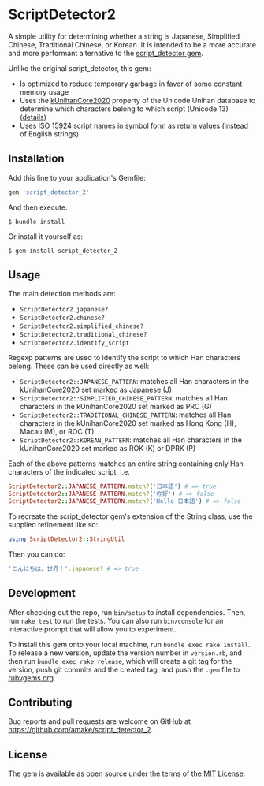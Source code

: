 # ScriptDetector2

A simple utility for determining whether a string is Japanese, Simplified
Chinese, Traditional Chinese, or Korean. It is intended to be a more accurate
and more performant alternative to the [script_detector
gem](https://rubygems.org/gems/script_detector).

Unlike the original script_detector, this gem:

- Is optimized to reduce temporary garbage in favor of some constant memory
  usage
- Uses the
  [kUnihanCore2020](https://www.unicode.org/reports/tr38/#kUnihanCore2020)
  property of the Unicode Unihan database to determine which characters belong
  to which script (Unicode 13)
  ([details](http://www.unicode.org/L2/L2019/19388-unihan-core-2020.pdf))
- Uses [ISO 15924 script names](https://en.wikipedia.org/wiki/ISO_15924) in
  symbol form as return values (instead of English strings)

## Installation

Add this line to your application's Gemfile:

```ruby
gem 'script_detector_2'
```

And then execute:

    $ bundle install

Or install it yourself as:

    $ gem install script_detector_2

## Usage

The main detection methods are:

- `ScriptDetector2.japanese?`
- `ScriptDetector2.chinese?`
- `ScriptDetector2.simplified_chinese?`
- `ScriptDetector2.traditional_chinese?`
- `ScriptDetector2.identify_script`

Regexp patterns are used to identify the script to which Han characters belong.
These can be used directly as well:

- `ScriptDetector2::JAPANESE_PATTERN`: matches all Han characters in the
  kUnihanCore2020 set marked as Japanese (J)
- `ScriptDetector2::SIMPLIFIED_CHINESE_PATTERN`: matches all Han characters in
  the kUnihanCore2020 set marked as PRC (G)
- `ScriptDetector2::TRADITIONAL_CHINESE_PATTERN`: matches all Han characters in
  the kUnihanCore2020 set marked as Hong Kong (H), Macau (M), or ROC (T)
- `ScriptDetector2::KOREAN_PATTERN`: matches all Han characters in the
  kUnihanCore2020 set marked as ROK (K) or DPRK (P)

Each of the above patterns matches an entire string containing only Han
characters of the indicated script, i.e.

```ruby
ScriptDetector2::JAPANESE_PATTERN.match?('日本語') # => true
ScriptDetector2::JAPANESE_PATTERN.match?('你好') # => false
ScriptDetector2::JAPANESE_PATTERN.match?('Hello 日本語') # => false
```

To recreate the script_detector gem's extension of the String class, use the
supplied refinement like so:

```ruby
using ScriptDetector2::StringUtil
```

Then you can do:

```ruby
'こんにちは、世界！'.japanese? # => true
```

## Development

After checking out the repo, run `bin/setup` to install dependencies. Then, run
`rake test` to run the tests. You can also run `bin/console` for an interactive
prompt that will allow you to experiment.

To install this gem onto your local machine, run `bundle exec rake install`. To
release a new version, update the version number in `version.rb`, and then run
`bundle exec rake release`, which will create a git tag for the version, push
git commits and the created tag, and push the `.gem` file to
[rubygems.org](https://rubygems.org).

## Contributing

Bug reports and pull requests are welcome on GitHub at
https://github.com/amake/script_detector_2.

## License

The gem is available as open source under the terms of the [MIT
License](https://opensource.org/licenses/MIT).
